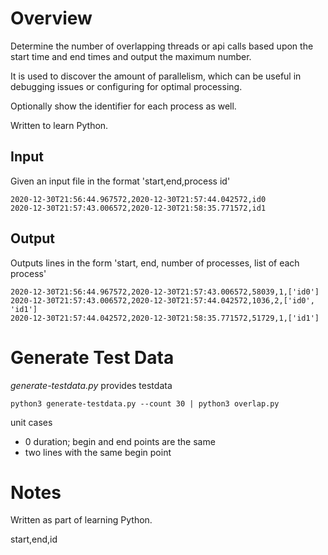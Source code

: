 # Overview

Determine the number of overlapping threads or api calls based upon the start time and end times and 
output the maximum number.

It is used to discover the amount of parallelism, which can be useful in debugging issues or configuring for
optimal processing.

Optionally show the identifier for each process as well.

Written to learn Python.

## Input

Given an input file in the format 'start,end,process id'

```
2020-12-30T21:56:44.967572,2020-12-30T21:57:44.042572,id0
2020-12-30T21:57:43.006572,2020-12-30T21:58:35.771572,id1
```

## Output

Outputs lines in the form 'start, end, number of processes, list of each process'

```
2020-12-30T21:56:44.967572,2020-12-30T21:57:43.006572,58039,1,['id0']
2020-12-30T21:57:43.006572,2020-12-30T21:57:44.042572,1036,2,['id0', 'id1']
2020-12-30T21:57:44.042572,2020-12-30T21:58:35.771572,51729,1,['id1']
```

# Generate Test Data

_generate-testdata.py_ provides testdata

```
python3 generate-testdata.py --count 30 | python3 overlap.py
```

unit cases

* 0 duration; begin and end points are the same
* two lines with the same begin point


# Notes

Written as part of learning Python.


start,end,id




